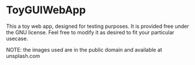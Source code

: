 # ToyGUIWebApp

This a toy web app, designed for testing purposes.  It is provided free under the GNU license.  Feel free to modify it as desired to fit your particular usecase.

NOTE:  the images used are in the public domain and available at unsplash.com
